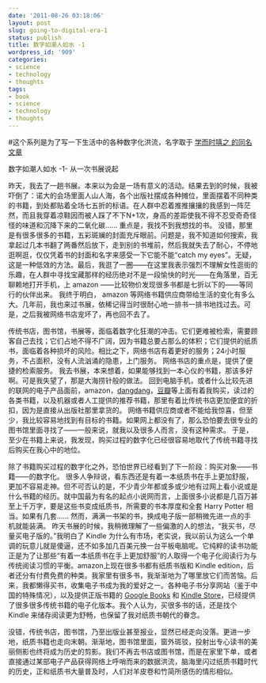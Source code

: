 ```yaml
---
date: '2011-08-26 03:18:06'
layout: post
slug: going-to-digital-era-1
status: publish
title: 数字如潮人如水 -1
wordpress_id: '909'
categories:
- science
- technology
- thoughts
tags:
- book
- science
- technology
- thoughts
---
```


\#这个系列是为了写一下生活中的各种数字化洪流，名字取于 [学而时嘻之 的同名文章](http://www.geekonomics10000.com/463)

数字如潮人如水 -1- 从一次书展说起

昨天，我去了一趟书展。本来以为会是一场有意义的活动。结果去到的时候，我被吓倒了：诺大的会场里面人山人海，各个出版社摆成各种摊位，里面摆着不同种类的书籍，到处都贴着全场七五折的标语。在人群中忍着推推攘攘的我感到一阵茫然，而且我穿着凉鞋因而被人踩了不下N+1次，身高的差距使我不得不忍受奇奇怪怪的味道和沉降下来的二氧化碳......
重点是，我找不到我想找的书。
没错，那里是有很多很多的书籍，五彩斑斓的封面充斥眼前。问题是，我不知道如何搜索，我拿起过几本书翻了两番然后放下，走到别的书堆前，然后我就失去了耐心，不停地逛啊逛，仅仅凭着书的封面和名字来感受一下它能不能“catch my eyes”。无疑，这是一种低效的方法。最后，我逛了一圈——在这里我表示强烈不理解女性逛街的乐趣，在人群中寻找宝藏那样的经历绝对不是一段愉快的时光——在角落里，百无聊赖地打开手机，上 amazon ——比较物价发现很多书都是七折以下的——等同行的伙伴出来。
我终于明白， amazon 等网络书籍供应商带给生活的变化有多么大。几年前，我也来过书展，依稀记得当时很耐心地一排书一排书地找过去。可是，之后我被网络书店宠坏了，再也回不去了。

传统书店，图书馆，书展等，面临着数字化狂潮的冲击。它们更难被检索，需要顾客自己去找；它们占地不得不广阔，因为书籍总要占那么的体积；它们提供的纸质书，面临着各种损坏的风险。相比之下，网络书店有着更好的服务；24小时服务，不占面积，没有人流汹涌的隐患，上门服务。
网络书店的重点是，提供了便捷的检索服务。
我去书展，本来想着，如果能够找到一本心仪的书籍，那该多好啊。可是我失望了，那是大海捞针般的做法。
回到电脑手机，或者什么比较先进的联网的电子产品面前，amazon，[dangdang](http://book.dangdang.com/)，[豆瓣](http://book.douban.com/)等上面有着我购买，读过的各类书籍，以及机器或者人工提供的推荐书籍，那里有着比传统书店更加便宜的折扣，因为是直接从出版社那里拿货的。
网络书籍供应商或者不能给我惊喜，但至少，我比较容易地找到有目标的书籍。如果网上都没有了，那么恐怕要去很专业的图书馆里面寻找了——一般来说，就我以及很多人而言，没有这种需求。
于是，至少在书籍上来说，我发现，购买过程的数字化已经很容易地取代了传统书籍寻找后购买在我心中的地位。

除了书籍购买过程的数字化之外，恐怕世界已经看到了下一阶段：购买对象——书籍——的数字化。
很多人争辩说，看东西还是有着一本纸质书在手上更加舒服，更加不容易走神。但不可否认的是，不少青少年都或多或少地有过网上看小说或是什么书籍的经历。就中国最为有名的起点小说网而言，上面很多小说都是几百万甚至上千万字，要是这些书变成纸质书，所需要的书本厚度和全套 Harry Potter 相当。如果有几套......
然而，满满一书架的书，换成电子版一部稍微先进一点的手机就能装满。
昨天书展的时候，我稍微理解了一些偏激的人的想法，“我买书，尽量买电子版的。”我明白了 Kindle 为什么有市场，老实说，我以前认为这么一个单调的玩意儿就是傻逼，还不如多加几百美元换一台平板电脑呢。它纯粹的读书功能正是为了让那些“有着一本纸质书在手上更加舒服”的人取得一个电子化阅读行为与传统阅读习惯的平衡。amazon上现在很多书都有纸质书版和 Kindle edition，后者还分有付费免费的种类。我家里有很多书，我渐渐地为了哪里放它们而苦恼。后来，我都懒得买书，收集电子书成为我的爱好之一。各种电子书分享网站（鉴于中国的特殊情况），以及提供正版书籍的 [Google Books](http://books.google.com/) 和 [Kindle Store](http://www.amazon.com/gp/browse?kc=AG56TWVU5XWC2&node=133141011&x=7&y=9)，已经提供了很多很多传统书籍的电子化版本。我个人认为，买很多书的话，还是找个 Kindle 来储存阅读更为舒畅，也保留了我对纸质书朝代的眷念。

没错，传统书店，图书馆，乃至出版业甚至报业，显然已经走向没落。更进一步地，纸质书籍也走向末朝。渐渐地，图书馆里面，窗外斑驳，投射出专心读书的美丽侧影也终将成为历史的剪影。我们不再去书店或图书馆，而是在家里下单，或者直接通过某部电子产品获得网络上呼哨而来的数据洪流，脑海里闪过纸质书籍时代的历史，正和纸质书大量普及时，人们对羊皮卷和竹简所感伤的情形相似。
